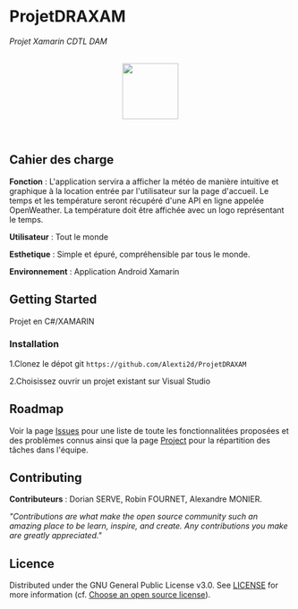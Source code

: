 # ProjetDRAXAM
<i>Projet Xamarin CDTL DAM</i>
<br/><br/>
<p align="center">
<img width="100" src="https://images-na.ssl-images-amazon.com/images/I/61nuuPxUvaL.png">
</p>
<br/>

## Cahier des charge 

<b>Fonction</b> : L'application servira a afficher la météo de manière intuitive et graphique à la location entrée par l'utilisateur sur la page d'accueil.
Le temps et les température seront récupéré d'une API en ligne appelée OpenWeather.
La température doit être affichée avec un logo représentant le temps.

<b>Utilisateur</b> : Tout le monde

<b>Esthetique</b> : Simple et épuré, compréhensible par tous le monde.

<b>Environnement</b> : Application Android Xamarin


## Getting Started

Projet en C#/XAMARIN

### Installation
1.Clonez le dépot git ```https://github.com/Alexti2d/ProjetDRAXAM```

2.Choisissez ouvrir un projet existant sur Visual Studio

## Roadmap
Voir la page [Issues](https://github.com/Alexti2d/ProjetDRAXAM/issues) pour une liste de toute les fonctionnalitées proposées et des problèmes connus ainsi que la page 
[Project](https://github.com/Alexti2d/ProjetDRAXAM/projects/1) pour la répartition des tâches dans l'équipe.

## Contributing
<b>Contributeurs</b> : Dorian SERVE, Robin FOURNET, Alexandre MONIER.

<i>"Contributions are what make the open source community such an amazing place to be learn, inspire, and create. Any contributions you make are greatly appreciated."</i>

## Licence
Distributed under the GNU General Public License v3.0. See [LICENSE]() for more information (cf. [Choose an open source license](https://choosealicense.com/)).

<br/>

